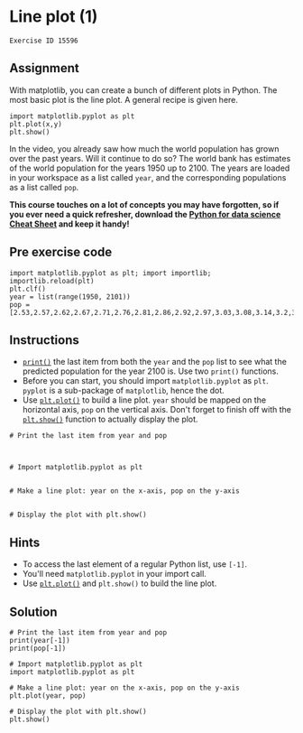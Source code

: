 
#  Line plot (1)

```
Exercise ID 15596
```

##  Assignment 

With matplotlib, you can create a bunch of different plots in Python. The most basic plot is the line plot. A general recipe is given here.

```
import matplotlib.pyplot as plt
plt.plot(x,y)
plt.show()

```

In the video, you already saw how much the world population has grown over the past years. Will it continue to do so? The world bank has estimates of the world population for the years 1950 up to 2100. The years are loaded in your workspace as a list called `year`, and the corresponding populations as a list called `pop`.

**This course touches on a lot of concepts you may have forgotten, so if you ever need a quick refresher, download the [Python for data science Cheat Sheet](https://datacamp-community-prod.s3.amazonaws.com/0eff0330-e87d-4c34-88d5-73e80cb955f2) and keep it handy!**

##  Pre exercise code 

```
import matplotlib.pyplot as plt; import importlib; importlib.reload(plt)
plt.clf()
year = list(range(1950, 2101))
pop = [2.53,2.57,2.62,2.67,2.71,2.76,2.81,2.86,2.92,2.97,3.03,3.08,3.14,3.2,3.26,3.33,3.4,3.47,3.54,3.62,3.69,3.77,3.84,3.92,4.,4.07,4.15,4.22,4.3,4.37,4.45,4.53,4.61,4.69,4.78,4.86,4.95,5.05,5.14,5.23,5.32,5.41,5.49,5.58,5.66,5.74,5.82,5.9,5.98,6.05,6.13,6.2,6.28,6.36,6.44,6.51,6.59,6.67,6.75,6.83,6.92,7.,7.08,7.16,7.24,7.32,7.4,7.48,7.56,7.64,7.72,7.79,7.87,7.94,8.01,8.08,8.15,8.22,8.29,8.36,8.42,8.49,8.56,8.62,8.68,8.74,8.8,8.86,8.92,8.98,9.04,9.09,9.15,9.2,9.26,9.31,9.36,9.41,9.46,9.5,9.55,9.6,9.64,9.68,9.73,9.77,9.81,9.85,9.88,9.92,9.96,9.99,10.03,10.06,10.09,10.13,10.16,10.19,10.22,10.25,10.28,10.31,10.33,10.36,10.38,10.41,10.43,10.46,10.48,10.5,10.52,10.55,10.57,10.59,10.61,10.63,10.65,10.66,10.68,10.7,10.72,10.73,10.75,10.77,10.78,10.79,10.81,10.82,10.83,10.84,10.85]
```



##  Instructions 

- [`print()`](https://docs.python.org/3/library/functions.html#print) the last item from both the `year` and the `pop` list to see what the predicted population for the year 2100 is. Use two `print()` functions.
- Before you can start, you should import `matplotlib.pyplot` as `plt`. `pyplot` is a sub-package of `matplotlib`, hence the dot. 
- Use [`plt.plot()`](https://matplotlib.org/stable/api/_as_gen/matplotlib.pyplot.plot.html) to build a line plot. `year` should be mapped on the horizontal axis, `pop` on the vertical axis. Don't forget to finish off with the [`plt.show()`](https://matplotlib.org/stable/api/_as_gen/matplotlib.pyplot.show.html) function to actually display the plot.



```
# Print the last item from year and pop



# Import matplotlib.pyplot as plt


# Make a line plot: year on the x-axis, pop on the y-axis


# Display the plot with plt.show()

```

##  Hints 

- To access the last element of a regular Python list, use `[-1]`.
- You'll need `matplotlib.pyplot` in your import call.
- Use [`plt.plot()`](https://matplotlib.org/stable/api/_as_gen/matplotlib.pyplot.plot.html) and `plt.show()` to build the line plot.



##  Solution 

```
# Print the last item from year and pop
print(year[-1])
print(pop[-1])

# Import matplotlib.pyplot as plt
import matplotlib.pyplot as plt

# Make a line plot: year on the x-axis, pop on the y-axis
plt.plot(year, pop)

# Display the plot with plt.show()
plt.show()
```


